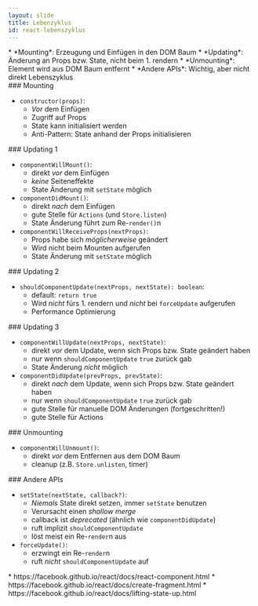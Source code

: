 ```yaml
---
layout: slide
title: Lebenzyklus
id: react-lebenszyklus
---
```

<section markdown="1">
* *Mounting*: Erzeugung und Einfügen in den DOM Baum
* *Updating*: Änderung an Props bzw. State, nicht beim 1. rendern
* *Unmounting*: Element wird aus DOM Baum entfernt
* *Andere APIs*: Wichtig, aber nicht direkt Lebenszyklus
</section>

<section markdown="1">
### Mounting

* `constructor(props)`: 
   + _Vor_ dem Einfügen
   + Zugriff auf Props
   + State kann initialisiert werden
   + Anti-Pattern: State anhand der Props initialisieren
</section>

<section markdown="1">
### Updating 1

* `componentWillMount()`: 
   + direkt _vor_ dem Einfügen
   + _keine_ Seiteneffekte
   + State Änderung mit `setState` möglich
* `componentDidMount()`: 
   + direkt _nach_ dem Einfügen
   + gute Stelle für `Actions` (und `Store.listen`)
   + State Änderung führt zum Re-`render()`n
* `componentWillReceiveProps(nextProps)`:
   + Props habe sich _möglicherweise_ geändert
   + Wird nicht beim Mounten aufgerufen
   + State Änderung mit `setState` möglich

</section>

<section markdown="1">
### Updating 2

* `shouldComponentUpdate(nextProps, nextState): boolean`:
  + default: `return true`
  + Wird _nicht_ fürs 1. rendern und _nicht_ bei `forceUpdate` aufgerufen
  + Performance Optimierung

</section>

<section markdown="1">
### Updating 3

* `componentWillUpdate(nextProps, nextState)`:
  + direkt _vor_ dem Update, wenn sich Props bzw. State geändert haben
  + nur wenn `shouldComponentUpdate` `true` zurück gab 
  + State Änderung _nicht_ möglich
* `componentDidUpdate(prevProps, prevState)`:
  + direkt _nach_ dem Update, wenn sich Props bzw. State geändert haben
  + nur wenn `shouldComponentUpdate` `true` zurück gab 
  + gute Stelle für manuelle DOM Änderungen (fortgeschritten!)
  + gute Stelle für Actions

</section>

<section markdown="1">
### Unmounting

* `componentWillUnmount()`:
  + direkt _vor_ dem Entfernen aus dem DOM Baum
  + cleanup (z.B. `Store.unlisten`, timer)

</section>

<section markdown="1">
### Andere APIs

* `setState(nextState, callback?)`:
  + *Niemals* State direkt setzen, immer `setState` benutzen
  + Verursacht einen _shallow merge_
  + callback ist _deprecated_ (ähnlich wie `componentDidUpdate`)
  + ruft implizit `shouldComponentUpdate`
  + löst meist ein Re-`render`n aus
* `forceUpdate()`:
  + erzwingt ein Re-`render`n
  + ruft _nicht_ `shouldComponentUpdate` auf
</section>

<section markdown="1">
* https://facebook.github.io/react/docs/react-component.html
* https://facebook.github.io/react/docs/create-fragment.html
* https://facebook.github.io/react/docs/lifting-state-up.html
</section>
